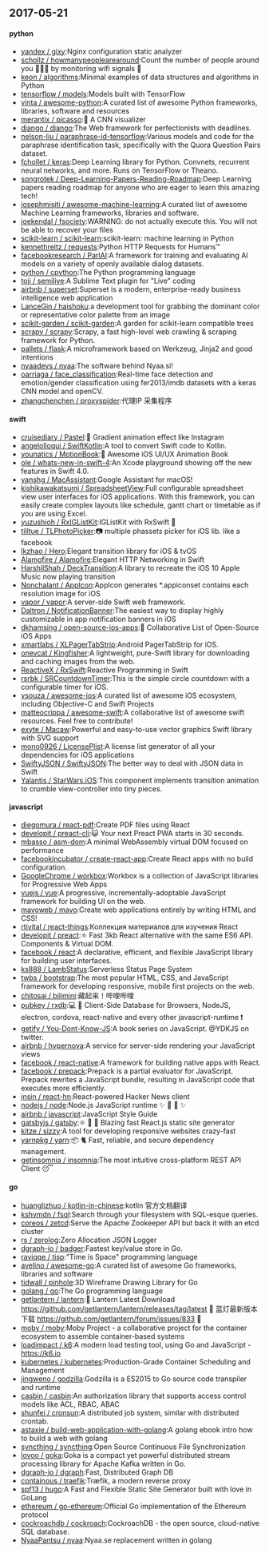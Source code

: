 ## 2017-05-21

#### python
* [yandex / gixy](https://github.com/yandex/gixy):Nginx configuration static analyzer
* [schollz / howmanypeoplearearound](https://github.com/schollz/howmanypeoplearearound):Count the number of people around you 👨‍👨‍👦 by monitoring wifi signals 📡
* [keon / algorithms](https://github.com/keon/algorithms):Minimal examples of data structures and algorithms in Python
* [tensorflow / models](https://github.com/tensorflow/models):Models built with TensorFlow
* [vinta / awesome-python](https://github.com/vinta/awesome-python):A curated list of awesome Python frameworks, libraries, software and resources
* [merantix / picasso](https://github.com/merantix/picasso):🎨 A CNN visualizer
* [django / django](https://github.com/django/django):The Web framework for perfectionists with deadlines.
* [nelson-liu / paraphrase-id-tensorflow](https://github.com/nelson-liu/paraphrase-id-tensorflow):Various models and code for the paraphrase identification task, specifically with the Quora Question Pairs dataset.
* [fchollet / keras](https://github.com/fchollet/keras):Deep Learning library for Python. Convnets, recurrent neural networks, and more. Runs on TensorFlow or Theano.
* [songrotek / Deep-Learning-Papers-Reading-Roadmap](https://github.com/songrotek/Deep-Learning-Papers-Reading-Roadmap):Deep Learning papers reading roadmap for anyone who are eager to learn this amazing tech!
* [josephmisiti / awesome-machine-learning](https://github.com/josephmisiti/awesome-machine-learning):A curated list of awesome Machine Learning frameworks, libraries and software.
* [joekendal / fsociety](https://github.com/joekendal/fsociety):WARNING: do not actually execute this. You will not be able to recover your files
* [scikit-learn / scikit-learn](https://github.com/scikit-learn/scikit-learn):scikit-learn: machine learning in Python
* [kennethreitz / requests](https://github.com/kennethreitz/requests):Python HTTP Requests for Humans™
* [facebookresearch / ParlAI](https://github.com/facebookresearch/ParlAI):A framework for training and evaluating AI models on a variety of openly available dialog datasets.
* [python / cpython](https://github.com/python/cpython):The Python programming language
* [toji / semilive](https://github.com/toji/semilive):A Sublime Text plugin for "Live" coding
* [airbnb / superset](https://github.com/airbnb/superset):Superset is a modern, enterprise-ready business intelligence web application
* [LanceGin / haishoku](https://github.com/LanceGin/haishoku):a development tool for grabbing the dominant color or representative color palette from an image
* [scikit-garden / scikit-garden](https://github.com/scikit-garden/scikit-garden):A garden for scikit-learn compatible trees
* [scrapy / scrapy](https://github.com/scrapy/scrapy):Scrapy, a fast high-level web crawling & scraping framework for Python.
* [pallets / flask](https://github.com/pallets/flask):A microframework based on Werkzeug, Jinja2 and good intentions
* [nyaadevs / nyaa](https://github.com/nyaadevs/nyaa):The software behind Nyaa.si!
* [oarriaga / face_classification](https://github.com/oarriaga/face_classification):Real-time face detection and emotion/gender classification using fer2013/imdb datasets with a keras CNN model and openCV.
* [zhangchenchen / proxyspider](https://github.com/zhangchenchen/proxyspider):代理IP 采集程序

#### swift
* [cruisediary / Pastel](https://github.com/cruisediary/Pastel):🎨 Gradient animation effect like Instagram
* [angelolloqui / SwiftKotlin](https://github.com/angelolloqui/SwiftKotlin):A tool to convert Swift code to Kotlin.
* [younatics / MotionBook](https://github.com/younatics/MotionBook):📖 Awesome iOS UI/UX Animation Book
* [ole / whats-new-in-swift-4](https://github.com/ole/whats-new-in-swift-4):An Xcode playground showing off the new features in Swift 4.0.
* [vanshg / MacAssistant](https://github.com/vanshg/MacAssistant):Google Assistant for macOS!
* [kishikawakatsumi / SpreadsheetView](https://github.com/kishikawakatsumi/SpreadsheetView):Full configurable spreadsheet view user interfaces for iOS applications. With this framework, you can easily create complex layouts like schedule, gantt chart or timetable as if you are using Excel.
* [yuzushioh / RxIGListKit](https://github.com/yuzushioh/RxIGListKit):IGListKit with RxSwift 🚀
* [tilltue / TLPhotoPicker](https://github.com/tilltue/TLPhotoPicker):📷 multiple phassets picker for iOS lib. like a facebook
* [lkzhao / Hero](https://github.com/lkzhao/Hero):Elegant transition library for iOS & tvOS
* [Alamofire / Alamofire](https://github.com/Alamofire/Alamofire):Elegant HTTP Networking in Swift
* [HarshilShah / DeckTransition](https://github.com/HarshilShah/DeckTransition):A library to recreate the iOS 10 Apple Music now playing transition
* [Nonchalant / AppIcon](https://github.com/Nonchalant/AppIcon):AppIcon generates *.appiconset contains each resolution image for iOS
* [vapor / vapor](https://github.com/vapor/vapor):A server-side Swift web framework.
* [Daltron / NotificationBanner](https://github.com/Daltron/NotificationBanner):The easiest way to display highly customizable in app notification banners in iOS
* [dkhamsing / open-source-ios-apps](https://github.com/dkhamsing/open-source-ios-apps):📱 Collaborative List of Open-Source iOS Apps
* [xmartlabs / XLPagerTabStrip](https://github.com/xmartlabs/XLPagerTabStrip):Android PagerTabStrip for iOS.
* [onevcat / Kingfisher](https://github.com/onevcat/Kingfisher):A lightweight, pure-Swift library for downloading and caching images from the web.
* [ReactiveX / RxSwift](https://github.com/ReactiveX/RxSwift):Reactive Programming in Swift
* [rsrbk / SRCountdownTimer](https://github.com/rsrbk/SRCountdownTimer):This is the simple circle countdown with a configurable timer for iOS.
* [vsouza / awesome-ios](https://github.com/vsouza/awesome-ios):A curated list of awesome iOS ecosystem, including Objective-C and Swift Projects
* [matteocrippa / awesome-swift](https://github.com/matteocrippa/awesome-swift):A collaborative list of awesome swift resources. Feel free to contribute!
* [exyte / Macaw](https://github.com/exyte/Macaw):Powerful and easy-to-use vector graphics Swift library with SVG support
* [mono0926 / LicensePlist](https://github.com/mono0926/LicensePlist):A license list generator of all your dependencies for iOS applications
* [SwiftyJSON / SwiftyJSON](https://github.com/SwiftyJSON/SwiftyJSON):The better way to deal with JSON data in Swift
* [Yalantis / StarWars.iOS](https://github.com/Yalantis/StarWars.iOS):This component implements transition animation to crumble view-controller into tiny pieces.

#### javascript
* [diegomura / react-pdf](https://github.com/diegomura/react-pdf):Create PDF files using React
* [developit / preact-cli](https://github.com/developit/preact-cli):😺 Your next Preact PWA starts in 30 seconds.
* [mbasso / asm-dom](https://github.com/mbasso/asm-dom):A minimal WebAssembly virtual DOM focused on performance
* [facebookincubator / create-react-app](https://github.com/facebookincubator/create-react-app):Create React apps with no build configuration.
* [GoogleChrome / workbox](https://github.com/GoogleChrome/workbox):Workbox is a collection of JavaScript libraries for Progressive Web Apps
* [vuejs / vue](https://github.com/vuejs/vue):A progressive, incrementally-adoptable JavaScript framework for building UI on the web.
* [mavoweb / mavo](https://github.com/mavoweb/mavo):Create web applications entirely by writing HTML and CSS!
* [rtivital / react-things](https://github.com/rtivital/react-things):Коллекция материалов для изучения React
* [developit / preact](https://github.com/developit/preact):⚛️ Fast 3kb React alternative with the same ES6 API. Components & Virtual DOM.
* [facebook / react](https://github.com/facebook/react):A declarative, efficient, and flexible JavaScript library for building user interfaces.
* [ks888 / LambStatus](https://github.com/ks888/LambStatus):Serverless Status Page System
* [twbs / bootstrap](https://github.com/twbs/bootstrap):The most popular HTML, CSS, and JavaScript framework for developing responsive, mobile first projects on the web.
* [chitosai / bilimini](https://github.com/chitosai/bilimini):藏起来！哔哩哔哩
* [pubkey / rxdb](https://github.com/pubkey/rxdb):💻 📱 Client-Side Database for Browsers, NodeJS, electron, cordova, react-native and every other javascript-runtime ❗️
* [getify / You-Dont-Know-JS](https://github.com/getify/You-Dont-Know-JS):A book series on JavaScript. @YDKJS on twitter.
* [airbnb / hypernova](https://github.com/airbnb/hypernova):A service for server-side rendering your JavaScript views
* [facebook / react-native](https://github.com/facebook/react-native):A framework for building native apps with React.
* [facebook / prepack](https://github.com/facebook/prepack):Prepack is a partial evaluator for JavaScript. Prepack rewrites a JavaScript bundle, resulting in JavaScript code that executes more efficiently.
* [insin / react-hn](https://github.com/insin/react-hn):React-powered Hacker News client
* [nodejs / node](https://github.com/nodejs/node):Node.js JavaScript runtime ✨ 🐢 🚀 ✨
* [airbnb / javascript](https://github.com/airbnb/javascript):JavaScript Style Guide
* [gatsbyjs / gatsby](https://github.com/gatsbyjs/gatsby):⚛️ 📄 🚀 Blazing fast React.js static site generator
* [kitze / sizzy](https://github.com/kitze/sizzy):A tool for developing responsive websites crazy-fast
* [yarnpkg / yarn](https://github.com/yarnpkg/yarn):📦 🐈 Fast, reliable, and secure dependency management.
* [getinsomnia / insomnia](https://github.com/getinsomnia/insomnia):The most intuitive cross-platform REST API Client 😴

#### go
* [huanglizhuo / kotlin-in-chinese](https://github.com/huanglizhuo/kotlin-in-chinese):kotlin 官方文档翻译
* [kshvmdn / fsql](https://github.com/kshvmdn/fsql):Search through your filesystem with SQL-esque queries.
* [coreos / zetcd](https://github.com/coreos/zetcd):Serve the Apache Zookeeper API but back it with an etcd cluster
* [rs / zerolog](https://github.com/rs/zerolog):Zero Allocation JSON Logger
* [dgraph-io / badger](https://github.com/dgraph-io/badger):Fastest key/value store in Go.
* [raviqqe / tisp](https://github.com/raviqqe/tisp):"Time is Space" programming language
* [avelino / awesome-go](https://github.com/avelino/awesome-go):A curated list of awesome Go frameworks, libraries and software
* [tidwall / pinhole](https://github.com/tidwall/pinhole):3D Wireframe Drawing Library for Go
* [golang / go](https://github.com/golang/go):The Go programming language
* [getlantern / lantern](https://github.com/getlantern/lantern):🔴 Lantern Latest Download https://github.com/getlantern/lantern/releases/tag/latest 🔴 蓝灯最新版本下载 https://github.com/getlantern/forum/issues/833 🔴
* [moby / moby](https://github.com/moby/moby):Moby Project - a collaborative project for the container ecosystem to assemble container-based systems
* [loadimpact / k6](https://github.com/loadimpact/k6):A modern load testing tool, using Go and JavaScript - https://k6.io
* [kubernetes / kubernetes](https://github.com/kubernetes/kubernetes):Production-Grade Container Scheduling and Management
* [jingweno / godzilla](https://github.com/jingweno/godzilla):Godzilla is a ES2015 to Go source code transpiler and runtime
* [casbin / casbin](https://github.com/casbin/casbin):An authorization library that supports access control models like ACL, RBAC, ABAC
* [shunfei / cronsun](https://github.com/shunfei/cronsun):A distributed job system, similar with distributed crontab.
* [astaxie / build-web-application-with-golang](https://github.com/astaxie/build-web-application-with-golang):A golang ebook intro how to build a web with golang
* [syncthing / syncthing](https://github.com/syncthing/syncthing):Open Source Continuous File Synchronization
* [lovoo / goka](https://github.com/lovoo/goka):Goka is a compact yet powerful distributed stream processing library for Apache Kafka written in Go.
* [dgraph-io / dgraph](https://github.com/dgraph-io/dgraph):Fast, Distributed Graph DB
* [containous / traefik](https://github.com/containous/traefik):Træfik, a modern reverse proxy
* [spf13 / hugo](https://github.com/spf13/hugo):A Fast and Flexible Static Site Generator built with love in GoLang
* [ethereum / go-ethereum](https://github.com/ethereum/go-ethereum):Official Go implementation of the Ethereum protocol
* [cockroachdb / cockroach](https://github.com/cockroachdb/cockroach):CockroachDB - the open source, cloud-native SQL database.
* [NyaaPantsu / nyaa](https://github.com/NyaaPantsu/nyaa):Nyaa.se replacement written in golang
